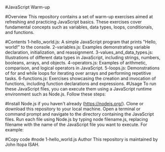 #JavaScript Warm-up

#Overview
This repository contains a set of warm-up exercises aimed at refreshing and practicing JavaScript basics. These exercises cover fundamental concepts such as variables, data types, loops, conditionals, and functions.

#Contents
1-hello_world.js: A simple JavaScript program that prints "Hello, world!" to the console.
2-variables.js: Examples demonstrating variable declaration, initialization, and reassignment.
3-values_and_data_types.js: Illustrations of different data types in JavaScript, including strings, numbers, booleans, arrays, and objects.
4-operators.js: Examples of arithmetic, comparison, and logical operators in JavaScript.
5-loops.js: Demonstrations of for and while loops for iterating over arrays and performing repetitive tasks.
6-functions.js: Exercises showcasing the creation and invocation of functions, including function declarations and expressions.
#Usage
To run these JavaScript files, you can execute them using a JavaScript runtime environment such as Node.js. Follow these steps:

#Install Node.js if you haven't already (https://nodejs.org/).
Clone or download this repository to your local machine.
Open a terminal or command prompt and navigate to the directory containing the JavaScript files.
Run each file using Node.js by typing node filename.js, replacing filename with the name of the JavaScript file you want to execute.
For example:

#Copy code
#node 1-hello_world.js
Author
This repository is maintained by John Itopa ISAH.
